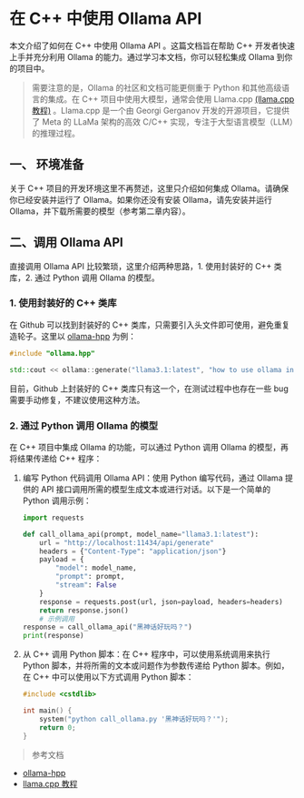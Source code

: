 # 在 C++ 中使用 Ollama API

本文介绍了如何在 C++ 中使用 Ollama API 。这篇文档旨在帮助 C++ 开发者快速上手并充分利用 Ollama 的能力。通过学习本文档，你可以轻松集成 Ollama 到你的项目中。

>需要注意的是，Ollama 的社区和文档可能更侧重于 Python 和其他高级语言的集成。在 C++ 项目中使用大模型，通常会使用 Llama.cpp [(llama.cpp 教程)](https://www.datacamp.com/tutorial/llama-cpp-tutorial) 。Llama.cpp 是一个由 Georgi Gerganov 开发的开源项目，它提供了 Meta 的 LLaMa 架构的高效 C/C++ 实现，专注于大型语言模型（LLM）的推理过程。

## 一、 环境准备

关于 C++ 项目的开发环境这里不再赘述，这里只介绍如何集成 Ollama。请确保你已经安装并运行了 Ollama。如果你还没有安装 Ollama，请先安装并运行 Ollama，并下载所需要的模型（参考第二章内容）。

## 二、调用 Ollama API
直接调用 Ollama API 比较繁琐，这里介绍两种思路，1. 使用封装好的 C++ 类库，2. 通过 Python 调用 Ollama 的模型。

### 1. 使用封装好的 C++ 类库
在 Github 可以找到封装好的 C++ 类库，只需要引入头文件即可使用，避免重复造轮子。这里以 [ollama-hpp](https://github.com/jmont-dev/ollama-hpp) 为例：

```C++
#include "ollama.hpp"

std::cout << ollama::generate("llama3.1:latest", "how to use ollama in a cpp project?") << std::endl;
```
目前，Github 上封装好的 C++ 类库只有这一个，在测试过程中也存在一些 bug 需要手动修复，不建议使用这种方法。

### 2. 通过 Python 调用 Ollama 的模型
在 C++ 项目中集成 Ollama 的功能，可以通过 Python 调用 Ollama 的模型，再将结果传递给 C++ 程序：

1. 编写 Python 代码调用 Ollama API：使用 Python 编写代码，通过 Ollama 提供的 API 接口调用所需的模型生成文本或进行对话。以下是一个简单的 Python 调用示例：

    ```python
    import requests

    def call_ollama_api(prompt, model_name="llama3.1:latest"):
        url = "http://localhost:11434/api/generate"
        headers = {"Content-Type": "application/json"}
        payload = {
            "model": model_name,
            "prompt": prompt,
            "stream": False
        }
        response = requests.post(url, json=payload, headers=headers)
        return response.json()
        # 示例调用
    response = call_ollama_api("黑神话好玩吗？")
    print(response)
    ```

2. 从 C++ 调用 Python 脚本：在 C++ 程序中，可以使用系统调用来执行 Python 脚本，并将所需的文本或问题作为参数传递给 Python 脚本。例如，在 C++ 中可以使用以下方式调用 Python 脚本：
    ```cpp
    #include <cstdlib>

    int main() {
        system("python call_ollama.py '黑神话好玩吗？'");
        return 0;
    }
    ```

> 参考文档
 * [ollama-hpp](https://github.com/jmont-dev/ollama-hpp)
 * [llama.cpp 教程](https://www.datacamp.com/tutorial/llama-cpp-tutorial)
